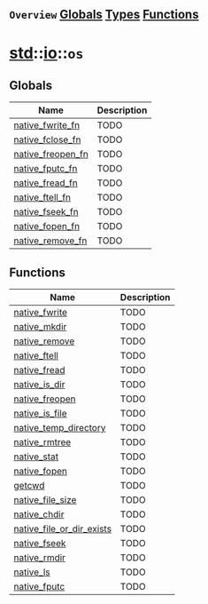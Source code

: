 ## `Overview` [Globals](./globals.md) [Types](./types.md) [Functions](./functions.md)
# [std](./../../std.md)::[io](./../io.md)::`os`
## Globals
|Name|Description|
|----|-----------|
|[native_fwrite_fn](#todo)|TODO|
|[native_fclose_fn](#todo)|TODO|
|[native_freopen_fn](#todo)|TODO|
|[native_fputc_fn](#todo)|TODO|
|[native_fread_fn](#todo)|TODO|
|[native_ftell_fn](#todo)|TODO|
|[native_fseek_fn](#todo)|TODO|
|[native_fopen_fn](#todo)|TODO|
|[native_remove_fn](#todo)|TODO|
## Functions
|Name|Description|
|----|-----------|
|[native_fwrite](#todo)|TODO|
|[native_mkdir](#todo)|TODO|
|[native_remove](#todo)|TODO|
|[native_ftell](#todo)|TODO|
|[native_fread](#todo)|TODO|
|[native_is_dir](#todo)|TODO|
|[native_freopen](#todo)|TODO|
|[native_is_file](#todo)|TODO|
|[native_temp_directory](#todo)|TODO|
|[native_rmtree](#todo)|TODO|
|[native_stat](#todo)|TODO|
|[native_fopen](#todo)|TODO|
|[getcwd](#todo)|TODO|
|[native_file_size](#todo)|TODO|
|[native_chdir](#todo)|TODO|
|[native_file_or_dir_exists](#todo)|TODO|
|[native_fseek](#todo)|TODO|
|[native_rmdir](#todo)|TODO|
|[native_ls](#todo)|TODO|
|[native_fputc](#todo)|TODO|
